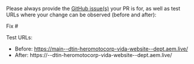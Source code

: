 Please always provide the [GitHub issue(s)](../issues) your PR is for, as well as test URLs where your change can be observed (before and after):

Fix #<gh-issue-id>

Test URLs:
- Before: https://main--dtin-heromotocorp-vida-website--dept.aem.live/
- After: https://<branch>--dtin-heromotocorp-vida-website--dept.aem.live/
